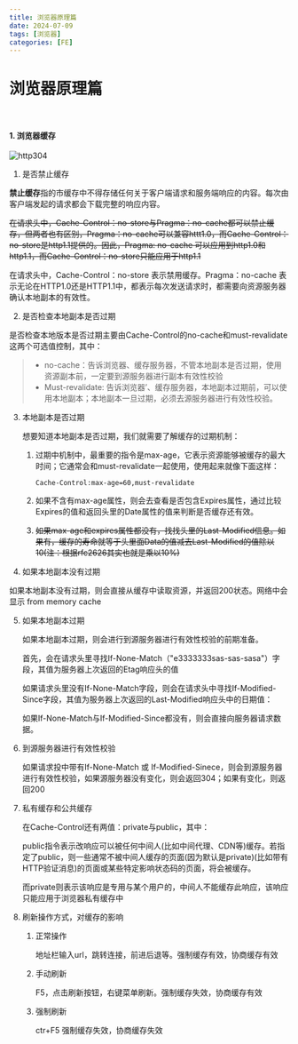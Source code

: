 ```yaml
---
title: 浏览器原理篇
date: 2024-07-09
tags: [浏览器]
categories: [FE]
---
```


# 浏览器原理篇

<br>

#### 1. 浏览器缓存

![http304](/image/http304.png)

1. 是否禁止缓存

**禁止缓存**指的市缓存中不得存储任何关于客户端请求和服务端响应的内容。每次由客户端发起的请求都会下载完整的响应内容。

~~在请求头中，Cache-Control：no-store与Pragma：no-cache都可以禁止缓存，但两者也有区别，Pragma：no-cache可以兼容httt1.0，而Cache-Control：no-store是http1.1提供的。因此，Pragma: no-cache 可以应用到http1.0和http1.1，而Cache-Control：no-store只能应用于http1.1~~

在请求头中，Cache-Control：no-store 表示禁用缓存。Pragma：no-cache 表示无论在HTTP1.0还是HTTP1.1中，都表示每次发送请求时，都需要向资源服务器确认本地副本的有效性。

2. 是否检查本地副本是否过期

是否检查本地版本是否过期主要由Cache-Control的no-cache和must-revalidate这两个可选值控制，其中：

> - no-cache：告诉浏览器、缓存服务器，不管本地副本是否过期，使用资源副本前，一定要到源服务器进行副本有效性校验
> - Must-revalidate: 告诉浏览器’、缓存服务器，本地副本过期前，可以使用本地副本；本地副本一旦过期，必须去源服务器进行有效性校验。

3. 本地副本是否过期

   想要知道本地副本是否过期，我们就需要了解缓存的过期机制：

   1. 过期中机制中，最重要的指令是max-age，它表示资源能够被缓存的最大时间；它通常会和must-revalidate一起使用，使用起来就像下面这样：

      `Cache-Control:max-age=60,must-revalidate`

   2. 如果不含有max-age属性，则会去查看是否包含Expires属性，通过比较Expires的值和返回头里的Date属性的值来判断是否缓存还有效。
   3. ~~如果max-age和expires属性都没有，找找头里的Last-Modified信息。如果有，缓存的寿命就等于头里面Data的值减去Last-Modified的值除以10(注：根据rfc2626其实也就是乘以10%)~~

4. 如果本地副本没有过期

如果本地副本没有过期，则会直接从缓存中读取资源，并返回200状态。网络中会显示 from memory cache  

5. 如果本地副本过期

   如果本地副本过期，则会进行到源服务器进行有效性校验的前期准备。

   首先，会在请求头里寻找If-None-Match（"e3333333sas-sas-sasa"）字段，其值为服务器上次返回的Etag响应头的值

   如果请求头里没有If-None-Match字段，则会在请求头中寻找If-Modified-Since字段，其值为服务器上次返回的Last-Modified响应头中的日期值：

   如果If-None-Match与If-Modified-Since都没有，则会直接向服务器请求数据。

6. 到源服务器进行有效性校验

   如果请求投中带有If-None-Match 或 If-Modified-Sinece，则会到源服务器进行有效性校验，如果源服务器没有变化，则会返回304；如果有变化，则返回200

7. 私有缓存和公共缓存

   在Cache-Control还有两值：private与public，其中：

   public指令表示改响应可以被任何中间人(比如中间代理、CDN等)缓存。若指定了public，则一些通常不被中间人缓存的页面(因为默认是private)(比如带有HTTP验证消息)的页面或某些特定影响状态码的页面，将会被缓存。

   而private则表示该响应是专用与某个用户的，中间人不能缓存此响应，该响应只能应用于浏览器私有缓存中

8. 刷新操作方式，对缓存的影响

   1. 正常操作

      地址栏输入url，跳转连接，前进后退等。强制缓存有效，协商缓存有效

   2. 手动刷新

      F5，点击刷新按钮，右键菜单刷新。强制缓存失效，协商缓存有效

   3. 强制刷新

      ctr+F5 强制缓存失效，协商缓存失效

